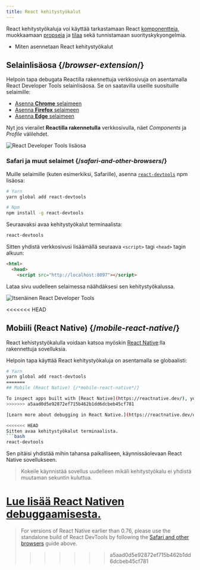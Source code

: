 ```yaml
---
title: React kehitystyökalut
---
```


<Intro>

React kehitystyökaluja voi käyttää tarkastamaan React [komponentteja](/learn/your-first-component), muokkaamaan [propseja](/learn/passing-props-to-a-component) ja [tilaa](/learn/state-a-components-memory) sekä tunnistamaan suorityskykyongelmia.

</Intro>

<YouWillLearn>

* Miten asennetaan React kehitystyökalut

</YouWillLearn>

## Selainlisäosa {/*browser-extension*/}

Helpoin tapa debugata Reactilla rakennettuja verkkosivuja on asentamalla React Developer Tools selainlisäosa. Se on saatavilla useille suosituille selaimille:

* [Asenna **Chrome** selaimeen](https://chrome.google.com/webstore/detail/react-developer-tools/fmkadmapgofadopljbjfkapdkoienihi?hl=en)
* [Asenna **Firefox** selaimeen](https://addons.mozilla.org/en-US/firefox/addon/react-devtools/)
* [Asenna **Edge** selaimeen](https://microsoftedge.microsoft.com/addons/detail/react-developer-tools/gpphkfbcpidddadnkolkpfckpihlkkil)

Nyt jos vierailet **Reactilla rakennetulla** verkkosivulla, näet _Components_ ja _Profile_ välilehdet.

![React Developer Tools lisäosa](/images/docs/react-devtools-extension.png)

### Safari ja muut selaimet {/*safari-and-other-browsers*/}

Muille selaimille (kuten esimerkiksi, Safarille), asenna [`react-devtools`](https://www.npmjs.com/package/react-devtools) npm lisäosa:
```bash
# Yarn
yarn global add react-devtools

# Npm
npm install -g react-devtools
```

Seuraavaksi avaa kehitystyökalut terminaalista:
```bash
react-devtools
```

Sitten yhdistä verkkosivusi lisäämällä seuraava `<script>` tagi `<head>` tagin alkuun:
```html {3}
<html>
  <head>
    <script src="http://localhost:8097"></script>
```

Lataa sivu uudelleen selaimessa näähdäksesi sen kehitystyökalussa.

![Itsenäinen React Developer Tools](/images/docs/react-devtools-standalone.png)

<<<<<<< HEAD
## Mobiili (React Native) {/*mobile-react-native*/}

React kehistystyökalulla voidaan katsoa myöskin [React Native](https://reactnative.dev/):lla rakennettuja sovelluksia.

Helpoin tapa käyttää React kehitystyökaluja on asentamalla se globaalisti:
```bash
# Yarn
yarn global add react-devtools
=======
## Mobile (React Native) {/*mobile-react-native*/}

To inspect apps built with [React Native](https://reactnative.dev/), you can use [React Native DevTools](https://reactnative.dev/docs/react-native-devtools), the built-in debugger that deeply integrates React Developer Tools. All features work identically to the browser extension, including native element highlighting and selection.
>>>>>>> a5aad0d5e92872ef715b462b1dd6dcbeb45cf781

[Learn more about debugging in React Native.](https://reactnative.dev/docs/debugging)

<<<<<<< HEAD
Sitten avaa kehitystyökalut terminaalista.
```bash
react-devtools
```

Sen pitäisi yhdistää mihin tahansa paikalliseen, käynnissäolevaan React Native sovellukseen.

> Kokeile käynnistää sovellus uudelleen mikäli kehitystyökalu ei yhdistä muutaman sekuntin kuluttua.

[Lue lisää React Nativen debuggaamisesta.](https://reactnative.dev/docs/debugging)
=======
> For versions of React Native earlier than 0.76, please use the standalone build of React DevTools by following the [Safari and other browsers](#safari-and-other-browsers) guide above.
>>>>>>> a5aad0d5e92872ef715b462b1dd6dcbeb45cf781
